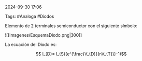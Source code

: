 2024-09-30 17:06

Tags: #Analoga #Diodos

Elemento de 2 terminales semiconductor con el siguiente símbolo:

![[Imagenes/EsquemaDiodo.png|300]]

La ecuación del Diodo es:

$$ I_{D}= I_{S}(e^{\frac{V_{D}}{nV_{T}}}-1)$$

